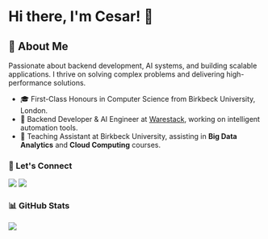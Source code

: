 # Hi there, I'm Cesar! 👋

## 🚀 About Me
Passionate about backend development, AI systems, and building scalable applications. I thrive on solving complex problems and delivering high-performance solutions. 

- 🎓 First-Class Honours in Computer Science from Birkbeck University, London.
- 💼 Backend Developer & AI Engineer at [Warestack](https://www.warestack.com/), working on intelligent automation tools.
- 🏫 Teaching Assistant at Birkbeck University, assisting in **Big Data Analytics** and **Cloud Computing** courses.


### 🔗 Let's Connect 

[![](https://img.shields.io/badge/linkedin-%230077B5.svg?&style=for-the-badge&logo=linkedin&logoColor=white0e76a8)](https://www.linkedin.com/in/cesar-goncalves-735b5bb3)
[![](https://img.shields.io/badge/instagram-%230077B5.svg?&style=for-the-badge&logo=instagram&logoColor=white&color=8a3ab9)](https://www.instagram.com/ceesaraugust0/)

### 📊 GitHub Stats

<img src="https://github-readme-stats.vercel.app/api/top-langs/?username=cgoncalves94&layout=compact">

